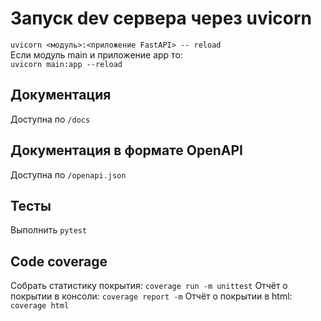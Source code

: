 # Запуск dev сервера через uvicorn
`uvicorn <модуль>:<приложение FastAPI> -- reload`  
Если модуль main и приложение app то:  
`uvicorn main:app --reload`

## Документация
Доступна по `/docs`

## Документация в формате OpenAPI
Доступна по `/openapi.json`


## Тесты
Выполнить `pytest`

## Code coverage
Собрать статистику покрытия: `coverage run -m unittest`
Отчёт о покрытии в консоли: `coverage report -m`
Отчёт о покрытии в html: `coverage html`